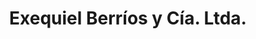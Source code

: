 ---
title: "Exequiel Berríos y Cía. Ltda."
url: /castro/exequiel-berrios-y-cia-ltda/
shop: coche
---